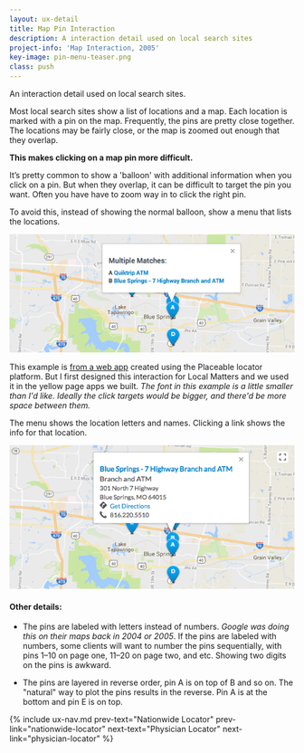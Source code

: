 ```yaml
---
layout: ux-detail
title: Map Pin Interaction 
description: A interaction detail used on local search sites
project-info: 'Map Interaction, 2005'
key-image: pin-menu-teaser.png
class: push
---
```


An interaction detail used on local search sites.

Most local search sites show a list of locations and a map. Each location is marked with a pin on the map. Frequently, the pins are pretty close together. The locations may be fairly close, or the map is zoomed out enough that they overlap.

**This makes clicking on a map pin more difficult.** 

It’s pretty common to show a 'balloon' with additional information when you click on a pin. But when they overlap, it can be difficult to target the pin you want. Often you have have to zoom way in to click the right pin.

To avoid this, instead of showing the normal balloon, show a menu that lists the locations.

<div class="ux-img">
	<img src="/img/ux/pin-menu-crop.png">
</div>

This example is [from a web app][umb] created using the Placeable locator platform. But I first designed this interaction for Local Matters and we used it in the yellow page apps we built. *The font in this example is a little smaller than I'd like. Ideally the click targets would be bigger, and there'd be more space between them.*

The menu shows the location letters and names. Clicking a link shows the info for that location.

<div class="ux-img">
	<img src="/img/ux/pin-info-crop.png">
</div>

#### Other details: 

- The pins are labeled with letters instead of numbers. *Google was doing this on their maps back in 2004 or 2005*. If the pins are labeled with numbers, some clients will want to number the pins sequentially, with pins 1–10 on page one, 11–20 on page two, and etc. Showing two digits on the pins is awkward.

- The pins are layered in reverse order, pin A is on top of B and so on. The "natural" way to plot the pins results in the reverse. Pin A is at the bottom and pin E is on top.


{% include ux-nav.md 
	prev-text="Nationwide Locator"
	prev-link="nationwide-locator"
	next-text="Physician Locator"
	next-link="physician-locator"
 %}

[umb]: https://locations.umb.com/kansas-city-ks
